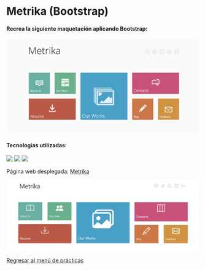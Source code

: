 # Metrika (Bootstrap)

#### Recrea la siguiente maquetación aplicando Bootstrap:

<img src="https://github.com/iamDaniHdz/DEVF-JS-Metrika/blob/master/bootstrap-02-IntroJS.png">

#### Tecnologias utilizadas:

<img src="https://img.shields.io/badge/HTML5-ff895e?style=for-the-badge&logo=html5&logoColor=black"> <img src="https://img.shields.io/badge/CSS-78a1ff?&style=for-the-badge&logo=css3&logoColor=black"> <img src="https://img.shields.io/badge/Bootstrap-ad6af8?style=for-the-badge&logo=bootstrap&logoColor=black">

Página web desplegada: [Metrika][metrika]

[metrika]: https://iamdanihdz.github.io/DEVF-JS-Metrika/

<img src="https://github.com/iamDaniHdz/DEVF-JS-Metrika/blob/master/metrika.jpg">

[Regresar al menú de prácticas][practicas]

[practicas]: https://github.com/iamDaniHdz/DEVF-Intro-JavaScript/tree/master/practicas
